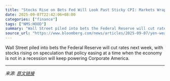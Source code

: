 ```yaml
---
title: "Stocks Rise on Bets Fed Will Look Past Sticky CPI: Markets Wrap"
date: 2025-09-07T22:42:06+08:00
categories: ["finance"]
tags: ["NMS:HOOD"]
summary: "Wall Street piled into bets the Federal Reserve will cut rates next week, with stocks rising on speculation that policy easing at a time when the economy is not in a recession will keep powering Corpo"
source_url: "https://www.bloomberg.com/news/articles/2025-09-07/yen-weakens-as-ishiba-departure-fuels-uncertainty-markets-wrap"
---
```


Wall Street piled into bets the Federal Reserve will cut rates next week, with stocks rising on speculation that policy easing at a time when the economy is not in a recession will keep powering Corporate America.

---

*来源: [原文链接](https://www.bloomberg.com/news/articles/2025-09-07/yen-weakens-as-ishiba-departure-fuels-uncertainty-markets-wrap)*
